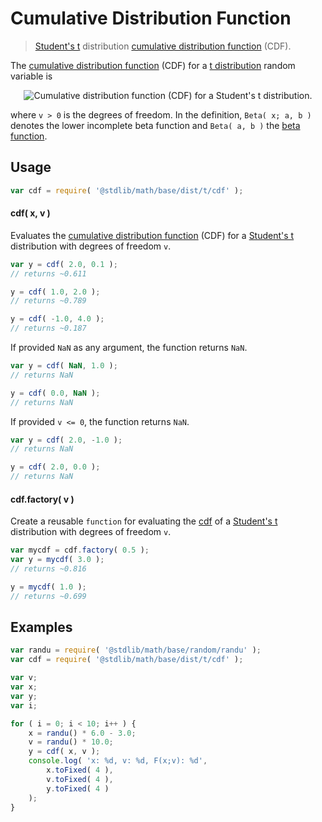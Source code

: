 # Cumulative Distribution Function

> [Student's t][t] distribution [cumulative distribution function][cdf] (CDF).

<section class="intro">

The [cumulative distribution function][cdf] (CDF) for a [t distribution][t] random variable is

<!-- <equation class="equation" label="eq:cdf" align="center" raw="F(x;\nu) = 1 - \frac{1}{2} \frac{\operatorname{Beta}(\tfrac{\nu}{\nu + x^2};\,\tfrac{\nu}{2},\tfrac{1}{2})}{\operatorname{Beta}(\tfrac{\nu}{2}, \tfrac{1}{2})}" alt="Cumulative distribution function (CDF) for a Student's t distribution."> -->

<div class="equation" align="center" data-raw-text="F(x;\nu) = 1 - \frac{1}{2} \frac{\operatorname{Beta}(\tfrac{\nu}{\nu + x^2};\,\tfrac{\nu}{2},\tfrac{1}{2})}{\operatorname{Beta}(\tfrac{\nu}{2}, \tfrac{1}{2})}" data-equation="eq:cdf">
    <img src="" alt="Cumulative distribution function (CDF) for a Student's t distribution.">
    <br>
</div>

<!-- </equation> -->

where `v > 0` is the degrees of freedom. In the definition, `Beta( x; a, b )` denotes the lower incomplete beta function and `Beta( a, b )` the [beta function][beta].

</section>

<!-- /.intro -->

<section class="usage">

## Usage
``` javascript
var cdf = require( '@stdlib/math/base/dist/t/cdf' );
```

#### cdf( x, v )    
Evaluates the [cumulative distribution function][cdf] (CDF) for a [Student's t][t] distribution with degrees of freedom `v`.

``` javascript
var y = cdf( 2.0, 0.1 );
// returns ~0.611

y = cdf( 1.0, 2.0 );
// returns ~0.789

y = cdf( -1.0, 4.0 );
// returns ~0.187
```

If provided `NaN` as any argument, the function returns `NaN`.

``` javascript
var y = cdf( NaN, 1.0 );
// returns NaN

y = cdf( 0.0, NaN );
// returns NaN
```

If provided `v <= 0`, the function returns `NaN`.

``` javascript
var y = cdf( 2.0, -1.0 );
// returns NaN

y = cdf( 2.0, 0.0 );
// returns NaN
```

#### cdf.factory( v )

Create a reusable `function` for evaluating the [cdf][cdf] of a [Student's t][t] distribution with degrees of freedom `v`.

``` javascript
var mycdf = cdf.factory( 0.5 );
var y = mycdf( 3.0 );
// returns ~0.816

y = mycdf( 1.0 );
// returns ~0.699
```

</section>

<!-- /.usage -->

<section class="examples">

## Examples

``` javascript
var randu = require( '@stdlib/math/base/random/randu' );
var cdf = require( '@stdlib/math/base/dist/t/cdf' );

var v;
var x;
var y;
var i;

for ( i = 0; i < 10; i++ ) {
    x = randu() * 6.0 - 3.0;
    v = randu() * 10.0;
    y = cdf( x, v );
    console.log( 'x: %d, v: %d, F(x;v): %d',
        x.toFixed( 4 ),
        v.toFixed( 4 ),
        y.toFixed( 4 )
    );
}
```

</section>

<!-- /.examples -->


<section class="links">

[beta]: https://en.wikipedia.org/wiki/Beta_function
[cdf]: https://en.wikipedia.org/wiki/Cumulative_distribution_function
[t]: https://en.wikipedia.org/wiki/Student%27s_t-distribution

</section>

<!-- /.links -->
